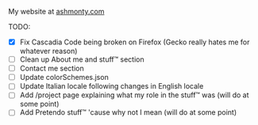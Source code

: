 My website at [ashmonty.com](https://ashmonty.com)

TODO:
- [X] Fix Cascadia Code being broken on Firefox (Gecko really hates me for whatever reason)
- [ ] Clean up About me and stuff™ section
- [ ] Contact me section
- [ ] Update colorSchemes.json
- [ ] Update Italian locale following changes in English locale
- [ ] Add /project page explaining what my role in the stuff™ was (will do at some point)
- [ ] Add Pretendo stuff™ 'cause why not I mean (will do at some point)